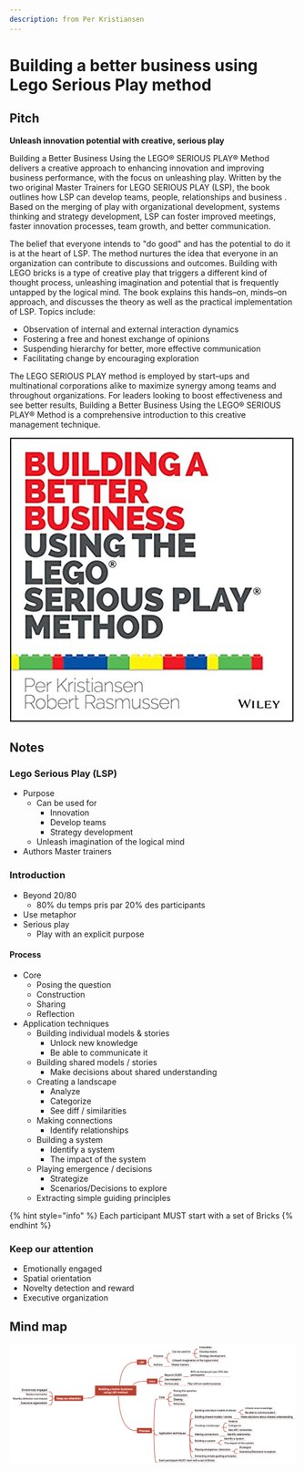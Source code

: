 ```yaml
---
description: from Per Kristiansen
---
```


# Building a better business using Lego Serious Play method

## Pitch

**Unleash innovation potential with creative, serious play**

Building a Better Business Using the LEGO® SERIOUS PLAY® Method delivers a creative approach to enhancing innovation and improving business performance, with the focus on unleashing play. Written by the two original Master Trainers for LEGO SERIOUS PLAY \(LSP\), the book outlines how LSP can develop teams, people, relationships and business . Based on the merging of play with organizational development, systems thinking and strategy development, LSP can foster improved meetings, faster innovation processes, team growth, and better communication.

The belief that everyone intends to "do good" and has the potential to do it is at the heart of LSP. The method nurtures the idea that everyone in an organization can contribute to discussions and outcomes. Building with LEGO bricks is a type of creative play that triggers a different kind of thought process, unleashing imagination and potential that is frequently untapped by the logical mind. The book explains this hands–on, minds–on approach, and discusses the theory as well as the practical implementation of LSP. Topics include:

* Observation of internal and external interaction dynamics
* Fostering a free and honest exchange of opinions
* Suspending hierarchy for better, more effective communication
* Facilitating change by encouraging exploration

The LEGO SERIOUS PLAY method is employed by start–ups and multinational corporations alike to maximize synergy among teams and throughout organizations. For leaders looking to boost effectiveness and see better results, Building a Better Business Using the LEGO® SERIOUS PLAY® Method is a comprehensive introduction to this creative management technique.

![](../../../.gitbook/assets/image%20%28139%29.png)

## Notes

### Lego Serious Play \(LSP\) 

* Purpose
  * Can be used for
    * Innovation
    * Develop teams
    * Strategy development
  * Unleash imagination of the logical mind
* Authors Master trainers

### Introduction

* Beyond 20/80
  * 80% du temps pris par 20% des participants
* Use metaphor
* Serious play
  * Play with an explicit purpose

#### Process

* Core
  * Posing the question
  * Construction
  * Sharing
  * Reflection
* Application techniques
  * Building individual models & stories
    * Unlock new knowledge
    * Be able to communicate it 
  * Building shared models / stories 
    * Make decisions about shared understanding
  * Creating a landscape 
    * Analyze 
    * Categorize 
    * See diff / similarities 
  * Making connections
    * Identify relationships
  * Building a system 
    * Identify a system
    * The impact of the system 
  * Playing emergence / decisions 
    * Strategize 
    * Scenarios/Decisions to explore 
  * Extracting simple guiding principles

{% hint style="info" %}
Each participant MUST start with a set of Bricks
{% endhint %}

### Keep our attention

* Emotionally engaged
* Spatial orientation
* Novelty detection and reward 
* Executive organization

## Mind map

![](../../../.gitbook/assets/image%20%28147%29.png)



